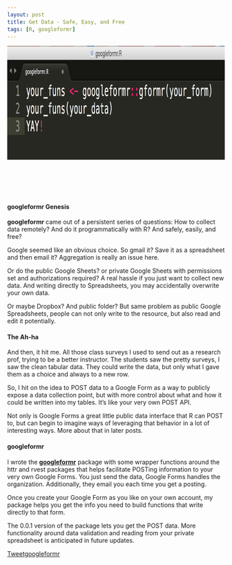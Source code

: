 ```yaml
---
layout: post
title: Get Data - Safe, Easy, and Free
tags: [R, googleformr]
---
```



<div  style="max-width: 1020px; max-height: 263px; padding-bottom: 15.8%;">



<img src="/images/googleformr_signpost.png"   width="1020" height="263">

</div>

#### googleformr Genesis 

**googleformr** came out of a persistent series of questions: How to
collect data remotely? And do it programmatically with R? And safely,
easily, and free?

Google seemed like an obvious choice. So gmail it? Save it as a
spreadsheet and then email it? Aggregation is really an issue here.

Or do the public Google Sheets? or private Google Sheets with
permissions set and authorizations required? A real hassle if you just
want to collect new data. And writing directly to Spreadsheets, you may
accidentally overwrite your own data.

Or maybe Dropbox? And public folder? But same problem as public Google
Spreadsheets, people can not only write to the resource, but also read
and edit it potentially.

#### The Ah-ha 

And then, it hit me. All those class surveys I used to send out as a
research prof, trying to be a better instructor. The students saw the
pretty surveys, I saw the clean tabular data. They could write the data,
but only what I gave them as a choice and always to a new row.

So, I hit on the idea to POST data to a Google Form as a way to publicly
expose a data collection point, but with more control about what and how
it could be written into my tables. It’s like your very own POST API.

Not only is Google Forms a great little public data interface that R can
POST to, but can begin to imagine ways of leveraging that behavior in a
lot of interesting ways. More about that in later posts.

#### googleformr 

I wrote the
[**googleformr**](https://github.com/data-steve/googleformr) 
package with some wrapper functions around the httr and rvest packages
that helps facilitate POSTing information to your very own Google Forms.
You just send the data, Google Forms handles the organization.
Additionally, they email you each time you get a posting.

Once you create your Google Form as you like on your own account, my
package helps you get the info you need to build functions that write
directly to that form.

The 0.0.1 version of the package lets you get the POST data. More
functionality around data validation and reading from your private
spreadsheet is anticipated in future updates.

<script>!function(d,s,id){var js,fjs=d.getElementsByTagName(s)[0],p=/^http:/.test(d.location)?'http':'https';if(!d.getElementById(id)){js=d.createElement(s);js.id=id;js.src=p+'://platform.twitter.com/widgets.js';fjs.parentNode.insertBefore(js,fjs);}}(document, 'script', 'twitter-wjs');</script> <a href="https://twitter.com/share" class="twitter-share-button" data-via="data_steve" data-size="large" data-hashtags="rstats,datascience" data-dnt="true">Tweet</a><a class="github-button" href="https://github.com/data-steve/googleformr" data-icon="octicon-star" data-style="mega" aria-label="Star data-steve/googleformr on GitHub">googleformr</a> 
<script async defer id="github-bjs" src="https://buttons.github.io/buttons.js"></script>
